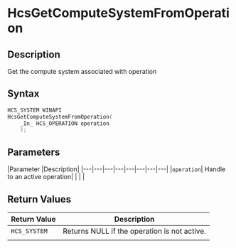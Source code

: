# HcsGetComputeSystemFromOperation

## Description

Get the compute system associated with operation

## Syntax

```cpp
HCS_SYSTEM WINAPI
HcsGetComputeSystemFromOperation(
    _In_ HCS_OPERATION operation
    );

```

## Parameters

|Parameter     |Description|
|---|---|---|---|---|---|---|---|
|`operation`| Handle to an active operation|
|    |    |

## Return Values

|Return Value | Description|
|---|---|
|`HCS_SYSTEM`|Returns NULL if the operation is not active.|
|     |     |
